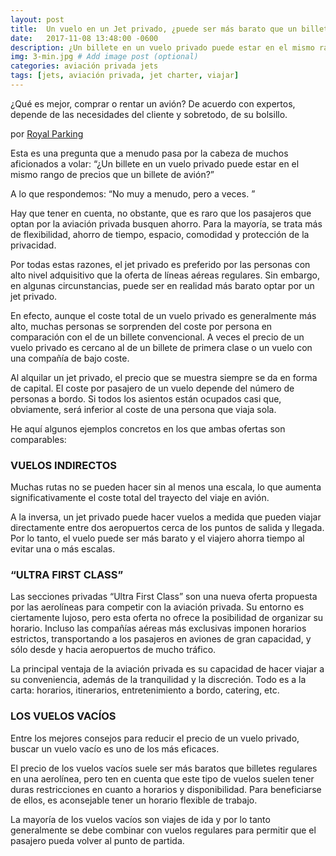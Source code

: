 ```yaml
---
layout: post
title:  Un vuelo en un Jet privado, ¿puede ser más barato que un billete de avión?
date:   2017-11-08 13:48:00 -0600
description: ¿Un billete en un vuelo privado puede estar en el mismo rango de precios que un billete de avión? # Add post description (optional)
img: 3-min.jpg # Add image post (optional)
categories: aviación privada jets
tags: [jets, aviación privada, jet charter, viajar]
---
```


¿Qué es mejor, comprar o rentar un avión? De acuerdo con expertos, depende de las necesidades del cliente y sobretodo, de su bolsillo.

por [Royal Parking](https://royalparking.es/un-vuelo-en-un-jet-privado-puede-ser-mas-barato-que-un-billete-de-avion/)


Esta es una pregunta que a menudo pasa por la cabeza de muchos aficionados a volar: “¿Un billete en un vuelo privado puede estar en el mismo rango de precios que un billete de avión?”

A lo que respondemos: “No muy a menudo, pero a veces. ”

Hay que tener en cuenta, no obstante, que es raro que los pasajeros que optan por la aviación privada busquen ahorro. Para la mayoría, se trata más de flexibilidad, ahorro de tiempo, espacio, comodidad y protección de la privacidad.

Por todas estas razones, el jet privado es preferido por las personas con alto nivel adquisitivo que la oferta de líneas aéreas regulares. Sin embargo, en algunas circunstancias, puede ser en realidad más barato optar por un jet privado.

En efecto, aunque el coste total de un vuelo privado es generalmente más alto, muchas personas se sorprenden del coste por persona en comparación con el de un billete convencional. A veces el precio de un vuelo privado es cercano al de un billete de primera clase o un vuelo con una compañía de bajo coste.

Al alquilar un jet privado, el precio que se muestra siempre se da en forma de capital. El coste por pasajero de un vuelo depende del número de personas a bordo. Si todos los asientos están ocupados casi que, obviamente, será inferior al coste de una persona que viaja sola.

He aquí algunos ejemplos concretos en los que ambas ofertas son comparables:



### VUELOS INDIRECTOS
Muchas rutas no se pueden hacer sin al menos una escala, lo que aumenta significativamente el coste total del trayecto del viaje en avión.

A la inversa, un jet privado puede hacer vuelos a medida que pueden viajar directamente entre dos aeropuertos cerca de los puntos de salida y llegada. Por lo tanto, el vuelo puede ser más barato y el viajero ahorra tiempo al evitar una o más escalas.



### “ULTRA FIRST CLASS”
Las secciones privadas “Ultra First Class” son una nueva oferta propuesta por las aerolíneas para competir con la aviación privada. Su entorno es ciertamente lujoso, pero esta oferta no ofrece la posibilidad de organizar su horario. Incluso las compañías aéreas más exclusivas imponen horarios estrictos, transportando a los pasajeros en aviones de gran capacidad, y sólo desde y hacia aeropuertos de mucho tráfico.

La principal ventaja de la aviación privada es su capacidad de hacer viajar a su conveniencia, además de la tranquilidad y la discreción. Todo es a la carta: horarios, itinerarios, entretenimiento a bordo, catering, etc.



### LOS VUELOS VACÍOS
Entre los mejores consejos para reducir el precio de un vuelo privado, buscar un vuelo vacío es uno de los más eficaces.

El precio de los vuelos vacíos suele ser más baratos que billetes regulares en una aerolínea, pero ten en cuenta que este tipo de vuelos suelen tener duras restricciones en cuanto a horarios y disponibilidad. Para beneficiarse de ellos, es aconsejable tener un horario flexible de trabajo.

La mayoría de los vuelos vacíos son viajes de ida y por lo tanto generalmente se debe combinar con vuelos regulares para permitir que el pasajero pueda volver al punto de partida.
